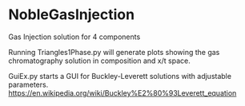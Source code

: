 # NobleGasInjection
Gas Injection solution for 4 components

Running Triangles1Phase.py will generate plots showing the gas chromatography solution in composition and x/t space. 

GuiEx.py starts a GUI for Buckley-Leverett solutions with adjustable parameters. <https://en.wikipedia.org/wiki/Buckley%E2%80%93Leverett_equation>
